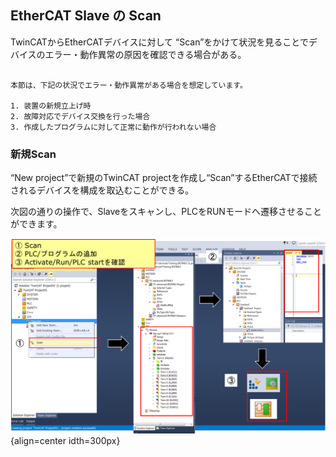 ## EtherCAT Slave の Scan

TwinCATからEtherCATデバイスに対して “Scan”をかけて状況を見ることでデバイスのエラー・動作異常の原因を確認できる場合がある。

```{note}

本節は、下記の状況でエラー・動作異常がある場合を想定しています。

1. 装置の新規立上げ時
2. 故障対応でデバイス交換を行った場合
3. 作成したプログラムに対して正常に動作が行われない場合
```

### 新規Scan

“New project”で新規のTwinCAT projectを作成し“Scan”するEtherCATで接続されるデバイスを構成を取込むことができる。

次図の通りの操作で、Slaveをスキャンし、PLCをRUNモードへ遷移させることができます。

![](2023-04-06-15-26-06.png){align=center idth=300px}

